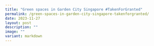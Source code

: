 ```yaml
---
title: "Green spaces in Garden City Singapore #TakenForGranted"
permalink: /green-spaces-in-garden-city-singapore-takenforgranted/
date: 2023-11-27
layout: post
description: ""
image: ""
variant: markdown
---
```

